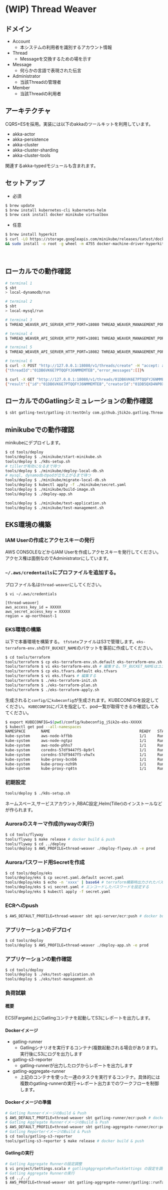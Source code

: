 
# (WIP) Thread Weaver

## ドメイン

- Account
    - 本システムの利用者を識別するアカウント情報
- Thread
    - Messageを交換するための場を示す
- Message
    - 何らかの言語で表現された伝言
- Administrator
    - 当該Threadの管理者
- Member
    - 当該Threadの利用者

## アーキテクチャ

CQRS+ESを採用。実装には以下のakkaのツールキットを利用しています。

- akka-actor
- akka-persistence
- akka-cluster
- akka-cluster-sharding
- akka-cluster-tools

関連するakka-typedモジュールも含まれます。

## セットアップ

- 必須

```sh
$ brew update 
$ brew install kubernetes-cli kubernetes-helm
$ brew cask install docker minikube virtualbox
```

- 任意

```sh
$ brew install hyperkit
$ curl -LO https://storage.googleapis.com/minikube/releases/latest/docker-machine-driver-hyperkit \
&& sudo install -o root -g wheel -m 4755 docker-machine-driver-hyperkit /usr/local/bin/
```
　

## ローカルでの動作確認

```sh
# terminal 1
$ sbt
> local-dynamodb/run
```

```sh
# terminal 2
$ sbt
> local-mysql/run
```

```sh
# terminal 3
$ THREAD_WEAVER_API_SERVER_HTTP_PORT=18080 THREAD_WEAVER_MANAGEMENT_PORT=8558 sbt api-server/run
```

```sh
# terminal 4
$ THREAD_WEAVER_API_SERVER_HTTP_PORT=18081 THREAD_WEAVER_MANAGEMENT_PORT=8559 sbt api-server/run
```

```sh
# terminal 5
$ THREAD_WEAVER_API_SERVER_HTTP_PORT=18082 THREAD_WEAVER_MANAGEMENT_PORT=8560 sbt api-server/run
```

```sh
# terminal 6
$ curl -X POST "http://127.0.0.1:18080/v1/threads/create" -H "accept: application/json" -H "Content-Type: application/json" -d "{\"accountId\":\"01DB5QXD4NP0XQTV92K42B3XBF\",\"title\":\"string\",\"remarks\":\"string\",\"administratorIds\":[\"01DB5QXD4NP0XQTV92K42B3XBF\"],\"memberIds\":[\"01DB5QXD4NP0XQTV92K42B3XBF\"],\"createAt\":10000}"
{"threadId":"01DB6VK6E7PTQQFYJ6NMMEMTEB","error_messages":[]}%

$ curl -X GET "http://127.0.0.1:18080/v1/threads/01DB6VK6E7PTQQFYJ6NMMEMTEB?account_id=01DB5QXD4NP0XQTV92K42B3XBF" -H "accept: application/json"
{"result":{"id":"01DB6VK6E7PTQQFYJ6NMMEMTEB","creatorId":"01DB5QXD4NP0XQTV92K42B3XBF","parentThreadId":null,"title":"string","remarks":"string","createdAt":10000,"updatedAt":10000},"error_messages":[]}%
```

## ローカルでのGatlingシミュレーションの動作確認

```sh
$ sbt gatling-test/gatling-it:testOnly com.github.j5ik2o.gatling.ThreadSimulation
```


## minikubeでの動作確認

minikubeにデプロイします。

```sh
$ cd tools/deploy
tools/deploy $ ./minikube/start-minikube.sh
tools/deploy $ ./k8s-setup.sh
# tillerが有効になるまで待つ
tools/deploy $ ./minikube/deploy-local-db.sh
# mysql, dynamodbのpodが立ち上がるまで待つ
tools/deploy $ ./minikube/migrate-local-db.sh
tools/deploy $ kubectl apply -f ./minikube/secret.yaml
tools/deploy $ ./minikube/build-image.sh
tools/deploy $ ./deploy-app.sh
```

```sh
tools/deploy $ ./minikube/test-application.sh
tools/deploy $ ./minikube/test-management.sh
```

## EKS環境の構築

### IAM Userの作成とアクセスキーの発行

AWS CONSOLEなどからIAM Userを作成しアクセスキーを発行してください。
アクセス権は面倒なのでAdministratorにしています。

### `~/.aws/credentails`にプロファイルを追加する。

プロファイル名は`thread-weaver`にしてください。

```bash
$ vi ~/.aws/credentials
```

```
[thread-weaver]
aws_access_key_id = XXXXX
aws_secret_access_key = XXXXX
region = ap-northeast-1
```

### EKS環境の構築

以下で本番環境を構築する。
`tfstate`ファイルはS3で管理します。`eks-terraform-env.sh`の`TF_BUCKET_NAME`のバケットを事前に作成してください。

```sh
$ cd tools/terraform
tools/terraform $ cp eks-terraform-env.sh.default eks-terraform-env.sh
tools/terraform $ vi eks-terraform-env.sh # 編集する。TF_BUCKET_NAMEはユニークなものが必要です。
tools/terraform $ cp eks.tfvars.default eks.tfvars
tools/terraform $ vi eks.tfvars # 編集する
tools/terraform $ ./eks-terraform-init.sh
tools/terraform $ ./eks-terraform-plan.sh
tools/terraform $ ./eks-terraform-apply.sh
```

生成されると`config/`に`kubeconfig`が生成されます。KUBECONFIGを設定してください。
`KUBECONFIG`にパスを指定して、pod一覧が取得できるか確認してみてください。

```sh
$ export KUBECONFIG=$(pwd)/config/kubeconfig_j5ik2o-eks-XXXXX
$ kubectl get pod --all-namespaces                                                                                                                                                                                       ✔  5944  19:45:55
NAMESPACE       NAME                                        READY   STATUS      RESTARTS   AGE
kube-system     aws-node-kffbb                              1/1     Running     0          4h25m
kube-system     aws-node-ngtpz                              1/1     Running     0          4h25m
kube-system     aws-node-phhs7                              1/1     Running     0          4h25m
kube-system     coredns-57df9447f5-8p9rl                    1/1     Running     0          4h28m
kube-system     coredns-57df9447f5-vhw7x                    1/1     Running     0          4h28m
kube-system     kube-proxy-bcnb6                            1/1     Running     0          4h25m
kube-system     kube-proxy-nzh9h                            1/1     Running     0          4h25m
kube-system     kube-proxy-rq4tn                            1/1     Running     0          4h25m
```

### 初期設定

```sh
tools/deploy $ ./k8s-setup.sh
```

ネームスペース,サービスアカウント,RBAC設定,Helm(Tiller)のインストールなどが作られます。


### Auroraのスキーマ作成(flywayの実行)

```sh
$ cd tools/flyway
tools/flyway $ make release # docker build & push
tools/flyway $ cd ../deploy
tools/deploy $ AWS_PROFILE=thread-weaver ./deploy-flyway.sh -e prod
```

### Auroraパスワード用Secretを作成

```sh
$ cd tools/deploy/eks
tools/deploy/eks $ cp secret.yaml.default secret.yaml
tools/deploy/eks $ echo -n 'xxxx' | base64 # terraform構築時出力されたパスワードをエンコードする
tools/deploy/eks $ vi secret.yaml # エンコードしたパスワードを設定する
tools/deploy/eks $ kubectl apply -f secret.yaml
```

### ECRへのpush 

```sh
$ AWS_DEFAULT_PROFILE=thread-weaver sbt api-server/ecr:push # docker build & push
```

### アプリケーションのデプロイ

```sh
$ cd tools/deploy
tools/deploy $ AWS_PROFILE=thread-weaver ./deploy-app.sh -e prod
```

### アプリケーションの動作確認

```sh
$ cd tools/deploy
tools/deploy $ ./eks/test-application.sh
tools/deploy $ ./eks/test-management.sh
```

### 負荷試験

####  概要

ECS(Fargate)上にGatlingコンテナを起動してS3にレポートを出力します。

#### Dockerイメージ

- gatling-runner
    - Gatlingシナリオを実行するコンテナ(複数起動される場合があります)。実行後にS3にログを出力します
- gatling-s3-reporter
    - gatling-runnerが出力したログからレポートを出力します
- gatling-aggregate-runner
    - 上記のコンテナを使った一連のタスクを実行するコンテナ。具体的には複数のgatling-runnerの実行→レポート出力までのワークフローを制御します。


#### Dockerイメージの準備

```sh
# Gatling RunnerイメージのBuild & Push
$ AWS_DEFAULT_PROFILE=thread-weaver sbt gatling-runner/ecr:push # docker build & push
# Gatling Aggregate RunnerイメージのBuild & Push
$ AWS_DEFAULT_PROFILE=thread-weaver sbt gatling-aggregate-runner/ecr:push # docker build & push
# Gatling ReporterイメージのBuild & Push
$ cd tools/gatling-s3-reporter
tools/gatling-s3-reporter $ make release # docker build & push
```

#### Gatlingの実行

```sh
# Gatling Aggregate Runnerの設定調整
$ vi project/Settings.scala # gatlingAggregateRunTaskSettings の設定を調整
# Gatling Aggregate Runnerの実行
$ cd ../../
$ AWS_PROFILE=thread-weaver sbt gatling-aggregate-runner/gatling::runTask
```


